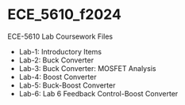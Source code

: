 # ECE_5610_f2024
ECE-5610 Lab Coursework Files

- Lab-1: Introductory Items
- Lab-2: Buck Converter
- Lab-3: Buck Converter: MOSFET Analysis
- Lab-4: Boost Converter
- Lab-5: Buck-Boost Converter
- Lab-6: Lab 6 Feedback Control-Boost Converter
